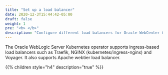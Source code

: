 ```yaml
---
title: "Set up a load balancer"
date: 2020-12-3T15:44:42-05:00
draft: false
weight: 1
pre: "<b> </b>"
description: "Configure different load balancers for Oracle WebCenter Content domains."
---
```


The Oracle WebLogic Server Kubernetes operator supports ingress-based load balancers such as Traefik, NGINX (kubernetes/ingress-nginx) and Voyager. It also supports Apache webtier load balancer.


{{% children style="h4" description="true" %}}
